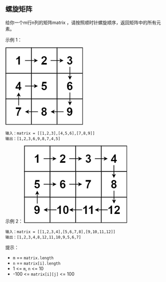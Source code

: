 ## 螺旋矩阵

给你一个m行n列的矩阵matrix ，请按照顺时针螺旋顺序，返回矩阵中的所有元素。


示例 1：

![](../images/54.spiral-matrix.png)
```
输入：matrix = [[1,2,3],[4,5,6],[7,8,9]]
输出：[1,2,3,6,9,8,7,4,5]
```
示例 2：
![](../images/54.spiral-matrix_1.png)
```
输入：matrix = [[1,2,3,4],[5,6,7,8],[9,10,11,12]]
输出：[1,2,3,4,8,12,11,10,9,5,6,7]
```

提示：

* `m` == `matrix.length`
* `n` == `matrix[i].length`
* 1 <= `m`, `n` <= 10
* -100 <= `matrix[i][j]` <= 100